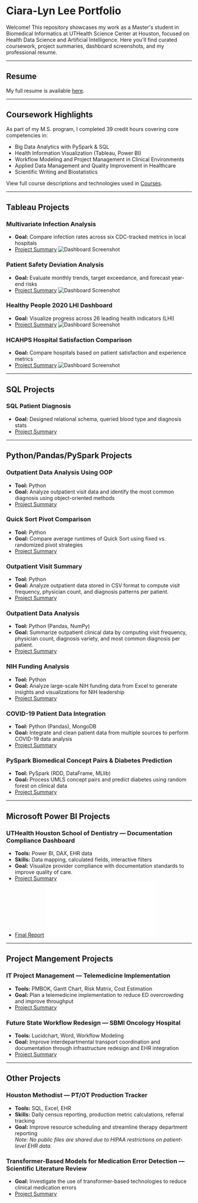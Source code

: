 # Ciara-Lyn Lee Portfolio

Welcome! This repository showcases my work as a Master's student in Biomedical Informatics at UTHealth Science Center at Houston, focused on Health Data Science and Artificial Intelligence. Here you'll find curated coursework, project summaries, dashboard screenshots, and my professional resume.

---

## Resume  
My full resume is available [here](./Resume/CiaraLee_Resume.pdf).

---

## Coursework Highlights

As part of my M.S. program, I completed 39 credit hours covering core competencies in:

- Big Data Analytics with PySpark & SQL  
- Health Information Visualization (Tableau, Power BI)  
- Workflow Modeling and Project Management in Clinical Environments  
- Applied Data Management and Quality Improvement in Healthcare  
- Scientific Writing and Biostatistics  

View full course descriptions and technologies used in [Courses](./Courses/course_catalog.md).

---

## Tableau Projects
### Multivariate Infection Analysis ###
- **Goal:** Compare infection rates across six CDC-tracked metrics in local hospitals
- [Project Summary](./Projects/Multivariate_Infection_Rates/project_description.md)
  ![Dashboard Screenshot](./Projects/Multivariate_Infection_Rates/HW14_Heatmap_ParallelPlot.png)  

### Patient Safety Deviation Analysis ###
- **Goal:** Evaluate monthly trends, target exceedance, and forecast year-end risks
- [Project Summary](./Projects/Deviation_Analysis_Dashboard/project_description.md)
  ![Dashboard Screenshot](./Projects/Deviation_Analysis_Dashboard/Unit7.png)  

### Healthy People 2020 LHI Dashboard ###
- **Goal:** Visualize progress across 26 leading health indicators (LHI)
- [Project Summary](./Projects/HealthyPeople2020_LHI_Dashboard/project_description.md)
  ![Dashboard Screenshot](./Projects/HealthyPeople2020_LHI_Dashboard/Unit9.png)  

### HCAHPS Hospital Satisfaction Comparison ###
- **Goal:** Compare hospitals based on patient satisfaction and experience metrics
- [Project Summary](./Projects/HCAHPS_Hospital_Comparison_Tool/project_description.md)
  ![Dashboard Screenshot](./Projects/HCAHPS_Hospital_Comparison_Tool/TermProject.png)  

---

## SQL Projects
### SQL Patient Diagnosis ###
- **Goal:** Designed relational schema, queried blood type and diagnosis stats
- [Project Summary](./Projects/SQL_Patient_Database/project_description.md)

---

## Python/Pandas/PySpark Projects
### Outpatient Data Analysis Using OOP  
- **Tool:** Python  
- **Goal:** Analyze outpatient visit data and identify the most common diagnosis using object-oriented methods  
- [Project Summary](./Projects/OOP_Outpatient_Analysis/project_description.md)

### Quick Sort Pivot Comparison 
- **Tool:** Python  
- **Goal:** Compare average runtimes of Quick Sort using fixed vs. randomized pivot strategies  
- [Project Summary](./Projects/QuickSort_Pivot_Comparison/project_description.md)

### Outpatient Visit Summary  
- **Tool:** Python  
- **Goal:** Analyze outpatient data stored in CSV format to compute visit frequency, physician count, and diagnosis patterns per patient.  
- [Project Summary](./Projects/Outpatient_CSV_Summary/project_description.md)

### Outpatient Data Analysis
- **Tool:** Python (Pandas, NumPy)  
- **Goal:** Summarize outpatient clinical data by computing visit frequency, physician count, diagnosis variety, and most common diagnosis per patient.  
- [Project Summary](./Projects/Outpatient_Analysis_Pandas/project_description.md)

### NIH Funding Analysis
- **Tool:** Python  
- **Goal:** Analyze large-scale NIH funding data from Excel to generate insights and visualizations for NIH leadership  
- [Project Summary](./Projects/NIH_Funding_Analysis/project_description.md)

### COVID-19 Patient Data Integration
- **Tool:** Python (Pandas), MongoDB  
- **Goal:** Integrate and clean patient data from multiple sources to perform COVID-19 data analysis  
- [Project Summary](./Projects/COVID19_Data_Wrangling/project_description.md)

### PySpark Biomedical Concept Pairs & Diabetes Prediction  
- **Tool:** PySpark (RDD, DataFrame, MLlib)  
- **Goal:** Process UMLS concept pairs and predict diabetes using random forest on clinical data  
- [Project Summary](./Projects/PySpark_Biomedical_Diabetes/project_description.md)

---

## Microsoft Power BI Projects
### UTHealth Houston School of Dentistry — Documentation Compliance Dashboard ###
- **Tools:** Power BI, DAX, EHR data  
- **Skills:** Data mapping, calculated fields, interactive filters  
- **Goal:** Visualize provider compliance with documentation standards to improve quality of care.
- [Project Summary](./Projects/PowerBI_Dental_Dashboard/project_description.md)  
- [Final Report](./Projects/PowerBI_Dental_Dashboard/.md)
  ![Dashboard Screenshot](./Projects/PowerBI_Dental_Dashboard/project_description.md)

---
## Project Mangement Projects
### IT Project Management — Telemedicine Implementation  
- **Tools:** PMBOK, Gantt Chart, Risk Matrix, Cost Estimation  
- **Goal:** Plan a telemedicine implementation to reduce ED overcrowding and improve throughput
- [Project Summary](./Projects/IT_Project_Management/project_description.md)

### Future State Workflow Redesign — SBMI Oncology Hospital  
- **Tools:** Lucidchart, Word, Workflow Modeling  
- **Goal:** Improve interdepartmental transport coordination and documentation through infrastructure redesign and EHR integration  
- [Project Summary](./Projects/Workflow_Redesign/project_description.md)

---

## Other Projects
### Houston Methodist — PT/OT Production Tracker ###
- **Tools:** SQL, Excel, EHR  
- **Skills:** Daily census reporting, production metric calculations, referral tracking
- **Goal:** Improve resource scheduling and streamline therapy department reporting  
  *Note: No public files are shared due to HIPAA restrictions on patient-level EHR data.*

### Transformer-Based Models for Medication Error Detection — Scientific Literature Review 
- **Goal:** Investigate the use of transformer-based technologies to reduce clinical medication errors  
- [Project Summary](./Projects/Transformer_Medication_Errors/project_description.md)

